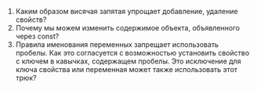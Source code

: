 1. Каким образом висячая запятая упрощает добавление, удаление свойств?
2. Почему мы можем изменить содержимое объекта, объявленного через const?
3. Правила именования переменных запрещает использовать пробелы. Как это согласуется с возможностью установить свойство с ключем в кавычках, содержащем пробелы. Это исключение для ключа свойства или переменная может также использовать этот трюк?
